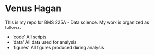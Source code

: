 # Venus Hagan

This is my repo for BMS 225A - Data science. My work is organized as follows: 
- 'code' All scripts
- 'data' All data used for analysis
- 'figures' All figures produced during analysis